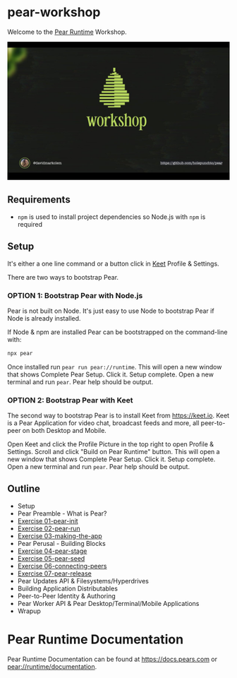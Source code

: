 # pear-workshop

Welcome to the [Pear Runtime](https://github.com/holepunchto/pear) Workshop.

![Pear Workshop](./snap.jpg)

## Requirements

* `npm` is used to install project dependencies so Node.js with `npm` is required

## Setup

It's either a one line command or a button click in [Keet](https://keet.io) Profile & Settings.

There are two ways to bootstrap Pear.

### OPTION 1: Bootstrap Pear with Node.js

Pear is not built on Node. It's just easy to use Node to bootstrap Pear if Node is already installed.

If Node & npm are installed Pear can be bootstrapped on the command-line with:

```sh
npx pear
```

Once installed run `pear run pear://runtime`. This will open a new window that shows Complete Pear Setup. Click it. Setup complete. Open a new terminal and run `pear`. Pear help should be output. 

### OPTION 2: Bootstrap Pear with Keet

The second way to bootstrap Pear is to install Keet from https://keet.io. Keet is a Pear Application for video chat, broadcast feeds and more, all peer-to-peer on both Desktop and Mobile. 

Open Keet and click the Profile Picture in the top right to open Profile & Settings. Scroll and click "Build on Pear Runtime" button.  This will open a new window that shows Complete Pear Setup. Click it. Setup complete. Open a new terminal and run `pear`. Pear help should be output.

## Outline

* Setup
* Pear Preamble - What is Pear?
* [Exercise 01-pear-init](exercises/01-pear-init/readme.md)
* [Exercise 02-pear-run](exercises/02-pear-run/readme.md)
* [Exercise 03-making-the-app](exercises/03-making-the-app/readme.md)
* Pear Perusal - Building Blocks
* [Exercise 04-pear-stage](exercises/04-pear-stage/readme.md)
* [Exercise 05-pear-seed](exercises/05-pear-seed/readme.md)
* [Exercise 06-connecting-peers](exercises/06-connecting-peers/readme.md)
* [Exercise 07-pear-release](exercises/07-pear-release/readme.md)
* Pear Updates API & Filesystems/Hyperdrives
* Building Application Distributables
* Peer-to-Peer Identity & Authoring
* Pear Worker API & Pear Desktop/Terminal/Mobile Applications
* Wrapup

# Pear Runtime Documentation

Pear Runtime Documentation can be found at https://docs.pears.com or <a href="pear://runtime/documentation">pear://runtime/documentation</a>.